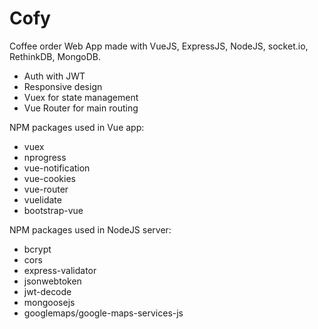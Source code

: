 # Cofy
Coffee order Web App made with VueJS, ExpressJS, NodeJS, socket.io, RethinkDB, MongoDB.

* Auth with JWT
* Responsive design
* Vuex for state management
* Vue Router for main routing

NPM packages used in Vue app:
* vuex
* nprogress
* vue-notification
* vue-cookies
* vue-router
* vuelidate
* bootstrap-vue

NPM packages used in NodeJS server:
* bcrypt
* cors
* express-validator
* jsonwebtoken
* jwt-decode
* mongoosejs
* googlemaps/google-maps-services-js
